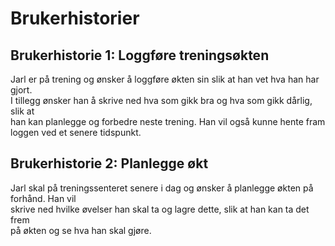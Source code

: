 # Brukerhistorier 

## Brukerhistorie 1: Loggføre treningsøkten
Jarl er på trening og ønsker å loggføre økten sin slik at han vet hva han har gjort.  
I tillegg ønsker han å skrive ned hva som gikk bra og hva som gikk dårlig, slik at  
han kan planlegge og forbedre neste trening. Han vil også kunne hente fram loggen ved et senere tidspunkt.

## Brukerhistorie 2: Planlegge økt
Jarl skal på treningssenteret senere i dag og ønsker å planlegge økten på forhånd. Han vil  
skrive ned hvilke øvelser han skal ta og lagre dette, slik at han kan ta det frem  
på økten og se hva han skal gjøre. 